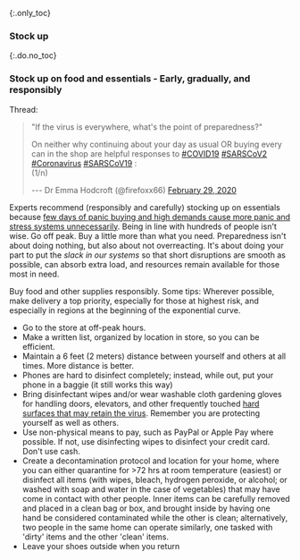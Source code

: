 {:.only_toc}
### Stock up

{:.do.no_toc}
### Stock up on food and essentials - Early, gradually, and responsibly

Thread:

> "If the virus is everywhere, what's the point of preparedness?"
>
> On neither why continuing about your day as usual OR buying every can
> in the shop are helpful responses to
> [\#COVID19](https://twitter.com/hashtag/COVID19?src=hash&ref_src=twsrc%5Etfw)
> [\#SARSCoV2](https://twitter.com/hashtag/SARSCoV2?src=hash&ref_src=twsrc%5Etfw)
> [\#Coronavirus](https://twitter.com/hashtag/Coronavirus?src=hash&ref_src=twsrc%5Etfw)
> [\#SARSCoV19](https://twitter.com/hashtag/SARSCoV19?src=hash&ref_src=twsrc%5Etfw)
> :\
> (1/n)
>
> --- Dr Emma Hodcroft (\@firefoxx66) [February 29,
> 2020](https://twitter.com/firefoxx66/status/1233666678841597952?ref_src=twsrc%5Etfw)

Experts recommend (responsibly and carefully) stocking up on essentials because
[few days of panic buying and high demands cause more panic and stress systems unnecessarily](https://twitter.com/firefoxx66/status/1233666678841597952). 
Being in line with hundreds of people isn't wise. Go off peak. Buy a little more than what you need.
Preparedness isn't about doing nothing, but also about not overreacting. It's about doing your
part to put the *slack in our systems* so that short disruptions are smooth as possible, can absorb
extra load, and resources remain available for those most in need.

Buy food and other supplies responsibly. Some tips:
Wherever possible, make delivery a top priority, especially for those at highest risk, and
especially in regions at the beginning of the exponential curve.
 - Go to the store at off-peak hours. 
 - Make a written list, organized by location in store, so you can be efficient.
 - Maintain a 6 feet (2 meters) distance between yourself and others at all times.
 More distance is better.
 - Phones are hard to disinfect completely; instead, while out, put your phone in a baggie (it
 still works this way)
 - Bring disinfectant wipes and/or wear washable cloth gardening gloves for handling doors,
 elevators, and other frequently touched [hard surfaces that may retain the virus](https://www.nytimes.com/2020/03/17/health/coronavirus-surfaces-aerosols.html).
 Remember you are protecting yourself as well as others. 
 - Use non-physical means to pay, such as PayPal or Apple Pay where possible. If not, use
 disinfecting wipes to disinfect your credit card. Don't use cash. 
 - Create a decontamination protocol and location for your home, where you can either quarantine 
 for >72 hrs at room temperature (easiest) or disinfect all items (with wipes, bleach, hydrogen
 peroxide, or alcohol; or washed with soap and water in the case of vegetables) that may have come
 in contact with other people. Inner items can be carefully removed and placed in a clean bag or 
 box, and brought inside by having one hand be considered contaminated while the other is clean;
 alternatively, two people in the same home can operate similarly, one tasked with 'dirty' items
 and the other 'clean' items. 
 - Leave your shoes outside when you return
